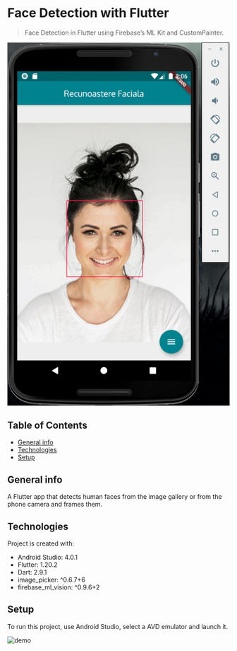 
# Face Detection with Flutter
> Face Detection in Flutter using Firebase’s ML Kit and CustomPainter.

![Example screenshot](/recunoastere_faciala/demo/example.png)

## Table of Contents
* [General info](#general-info)
* [Technologies](#technologies)
* [Setup](#setup)

## General info
A Flutter app that detects human faces from the image gallery or from the phone camera and frames them.
	
## Technologies
Project is created with:
* Android Studio: 4.0.1
* Flutter: 1.20.2
* Dart: 2.9.1
* image_picker: ^0.6.7+6
* firebase_ml_vision: ^0.9.6+2
	
## Setup
To run this project, use Android Studio, select a AVD emulator and launch it.

![demo](/demo/app.gif)
